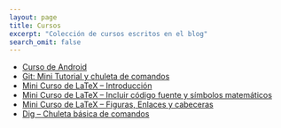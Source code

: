 ```yaml
---
layout: page
title: Cursos
excerpt: "Colección de cursos escritos en el blog"
search_omit: false
---
```


- [Curso de Android][Android]
- [Git: Mini Tutorial y chuleta de comandos][git]
- [Mini Curso de LaTeX – Introducción][latex1]
- [Mini Curso de LaTeX – Incluir código fuente y símbolos matemáticos][latex2]
- [Mini Curso de LaTeX – Figuras, Enlaces y cabeceras][latex3]
- [Dig – Chuleta básica de comandos][dig]

[Android]: /curso-programacion-android/
[git]: /mini-tutorial-y-chuleta-de-comandos-git/
[latex1]: /mini-curso-de-latex-introduccion/
[latex2]: /curso-de-latex-incluir-codigo-fuente-y-simbolos-matematicos/
[latex3]: /curso-de-latex-figuras-enlaces-y-cabeceras/
[dig]: /dig-chuleta-basica-de-comandos/
